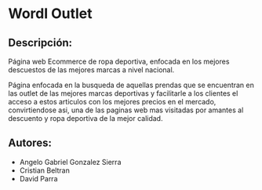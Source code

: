 # Wordl Outlet

## Descripción: 

Página web Ecommerce de ropa deportiva, enfocada en los mejores descuestos de las mejores marcas a nivel nacional.

Página enfocada en la busqueda de aquellas prendas que se encuentran en las outlet de las mejores marcas deportivas
y facilitarle a los clientes el acceso a estos articulos con los mejores precios en el mercado, convirtiendose asi,
una de las paginas web mas visitadas por amantes al descuento y ropa deportiva de la mejor calidad.

## Autores:

* Angelo Gabriel Gonzalez Sierra
* Cristian Beltran
* David Parra
